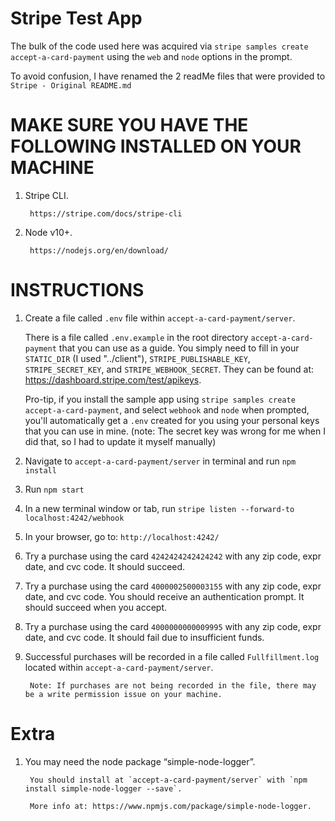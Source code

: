 
# Stripe Test App
The bulk of the code used here was acquired  via `stripe samples create accept-a-card-payment` using the `web` and `node` options in the prompt.

To avoid confusion, I have renamed the 2 readMe files that were provided to `Stripe - Original README.md` 

# MAKE SURE YOU HAVE THE FOLLOWING INSTALLED ON YOUR MACHINE
1. Stripe CLI. 

        https://stripe.com/docs/stripe-cli
2. Node v10+. 

        https://nodejs.org/en/download/

# INSTRUCTIONS
1. Create a file called `.env` file within `accept-a-card-payment/server`.

    There is a file called `.env.example` in the root directory `accept-a-card-payment` that you can use as a guide. You simply need to fill in your `STATIC_DIR` (I used "../client"), `STRIPE_PUBLISHABLE_KEY`, `STRIPE_SECRET_KEY`, and `STRIPE_WEBHOOK_SECRET`. They can be found at: https://dashboard.stripe.com/test/apikeys.
    
    Pro-tip, if you install the sample app using `stripe samples create accept-a-card-payment`, and select `webhook` and `node` when prompted, you'll automatically get a `.env` created for you using your personal keys that you can use in mine. (note: The secret key was wrong for me when I did that, so I had to update it myself manually)
2. Navigate to `accept-a-card-payment/server` in terminal and run `npm install`
3. Run `npm start`
4. In a new terminal window or tab, run `stripe listen --forward-to localhost:4242/webhook`
5. In your browser, go to: `http://localhost:4242/`
6. Try a purchase using the card `4242424242424242` with any zip code, expr date, and cvc code. It should succeed.
7. Try a purchase using the card `4000002500003155` with any zip code, expr date, and cvc code. You should receive an authentication prompt. It should succeed when you accept. 
8. Try a purchase using the card `4000000000009995` with any zip code, expr date, and cvc code. It should fail due to insufficient funds.
9. Successful purchases will be recorded in a file called `Fullfillment.log` located within `accept-a-card-payment/server`.
       
        Note: If purchases are not being recorded in the file, there may be a write permission issue on your machine.

# Extra
1. You may need the node package  “simple-node-logger”.
        
        You should install at `accept-a-card-payment/server` with `npm install simple-node-logger --save`.
       
        More info at: https://www.npmjs.com/package/simple-node-logger.